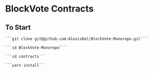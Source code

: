 # BlockVote Contracts 

## To Start
    ```git clone git@github.com:AlexisBal/BlockVote-Monorepo.git````
    
    ```cd BlockVote-Monorepo```

    ```cd contracts```
    
    ```yarn install```
    
